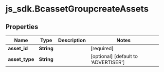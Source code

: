 # js_sdk.BcassetGroupcreateAssets

## Properties
Name | Type | Description | Notes
------------ | ------------- | ------------- | -------------
**asset_id** | **String** |  | [required] 
**asset_type** | **String** |  | [optional] [default to &#x27;ADVERTISER&#x27;]
